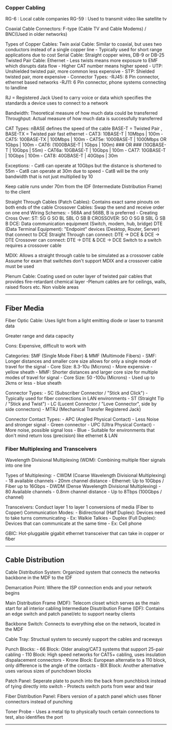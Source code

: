 ### Copper Cabling

 RG-6 : Local cable companies
 RG-59 : Used to transmit video like satellite tv

Coaxial Cable Connectors: F-type (Cable TV and Cable Modems) / BNC(Used in older networks)

 Types of Copper Cables:
        Twin axial Cable: Similar to coaxial, but uses two conductors instead of a single copper line
            - Typically used for short range applications due to cost
        Serial Cable: Straight copper wires, DB-9 or DB-25
        Twisted Pair Cable: Ethernet
            - Less twists means more exposure to EMF which disrupts data flow
            - Higher CAT number means higher speed
            - UTP: Unshielded twisted pair, more common less expensive
            - STP: Shielded twisted pair, more expensive
            - Connector Types:
                -RJ45: 8 Pin connector, ethernet based networks
                -RJ11: 6 Pin connector, phone systems connecting to landline

RJ = Registered Jack
    Used to carry voice or data which specifies the standards a device uses to connect to a network

Bandwidth: Theoretical measure of how much data could be transferred
    Throughput: Actual measure of how much data is successfully transferred

CAT Types:
    nBASE defines the speed of the cable
    BASE-T = Twisted Pair , BASE-TX = Twisted pair fast ethernet
        - CAT3: 10BASE-T | 10Mbps | 100m
        - CAT5: 100BASE-TX | 100Mbps | 100m
        - CAT5e: 1000BASE-T | 1000Mbps OR 1Gbps | 100m
        - CAT6: (1000BASE-T | 1Gbps | 100m) ### OR ### (10GBASE-T | 10Gbps | 55m)
        - CAT6a: 10GBASE-T | 10Gbps | 100m 
        - CAT7: 10GBASE-T | 10Gbps | 100m
        - CAT8: 40GBASE-T | 40Gbps | 30m

Exceptions: 
        - Cat6 can operate at 10Gbps but the distance is shortened to 55m
        - Cat8 can operate at 30m due to speed
	    - Cat8 will be the only bandwidth that is not just multiplied by 10

Keep cable runs under 70m from the IDF (Intermediate Distribution Frame) to the client 

Straight Through Cables (Patch Cables): Contains exact same pinouts on both ends of the cable
    Crossover Cables: Swap the send and receive order on one end
        Wiring Schemes:
            - 568A and 568B, B is preferred
            - Creating Cross Over:
                ST: SG G SO BL SBL O SB B
                CROSSOVER: SO O SG B SBL G SB B 
        DCE: Data communication equipment (Switch, modem, hub, bridge)
        DTE (Data Terminal Equipment): "Endpoint" devices (Desktop, Router, Server) that connect to DCE
        Straight Through can connect: DTE -> DCE & DCE -> DTE
        Crossover can connect: DTE -> DTE & DCE -> DCE
        Switch to a switch requires a crossover cable

MDIX: Allows a straight through cable to be simulated as a crossover cable
    Assume for exam that switches don't support MDIX and a crossover cable must be used

Plenum Cable: Coating used on outer layer of twisted pair cables that provides fire-retardant chemical layer
	-Plenum cables are for ceilings, walls, raised floors etc. Non visible areas

***
## Fiber Media

Fiber Optic Cable: Uses light from a light emitting diode or laser to transmit data

Greater range and data capacity

Cons: Expensive, difficult to work with 

Categories: SMF (Single Mode Fiber) & MMF (Multimode Fibers)
    - SMF: Longer distances and smaller core size allows for only a single mode of travel for the signal
        - Core Size: 8.3-10u (Microns)
        - More expensive
        - yellow sheath 
    - MMF: Shorter distances and larger core size for multiple modes of travel for signal
        - Core Size: 50 -100u (Microns)
        - Used up to 2kms or less
        - blue sheath

Connector Types:
    - SC (Subscriber Connector / "Stick and Click")
        - Typically used for fiber connections in LAN environments
    - ST (Straight Tip / "Stick and Twist") 
    - LC (Lucent Connector / "Love Connector", side by side connectors)
    - MTRJ (Mechanical Transfer Registered Jack) 

Connector Contact Types:
    - APC (Angled Physical Contact)
        - Less Noise and stronger signal
        - Green connector
    - UPC (Ultra Physical Contact)
        - More noise, possible signal loss
        - Blue
        - Suitable for environments that don't mind return loss (precision) like ethernet & LAN

### Fiber Multiplexing and Transceivers

Wavelength Divisional Multiplexing (WDM): Combining multiple fiber signals into one line

Types of Multiplexing:
    - CWDM (Coarse Wavelength Divisional Multiplexing)
        - 18 available channels
        - 20nm channel distance 
        - Ethernet: Up to 10Gbps / Fiber up to 16Gbps
    - DWDM (Dense Wavelength Divisional Multiplexing)
        - 80 Available channels
        - 0.8nm channel distance 
        - Up to 8Tbps (100Gbps / channel)

Transceivers: Conduct layer 1 to layer 1 conversions of media (Fiber to Copper)
	Communication Modes:
        - Bidirectional (Half Duplex): Devices need to take turns communicating
            - Ex: Walkie Talkies
        - Duplex (Full Duplex): Devices that can communicate at the same time
            - Ex: Cell phone 

GBIC: Hot-pluggable gigabit ethernet transceiver that can take in copper or fiber

***
## Cable Distribution

Cable Distribution System: Organized system that connects the networks backbone in the MDF to the IDF

Demarcation Point: Where the ISP connection ends and your network begins

Main Distribution Frame (MDF): Telecom closet which serves as the main start for all interior cabling
Intermediate Disutribution Frame (IDF): Contains an edge switch and patch panel/etc to support nearby clients

Backbone Switch: Connects to everything else on the network, located in the MDF

Cable Tray: Structual system to securely support the cables and raceways

Punch Blocks:
    - 66 Block: Older analog/CAT3 systems that support 25-pair cabling 
    - 110 Block: High speed networks for CAT5+ cabling, uses insulation dispalacement connectors
    - Krone Block: European alternatie to a 110 block, only difference is the angle of the contacts
    - BIX Block: Another alternative uses various sizes of punchdown blocks

Patch Panel: Seperate plate to punch into the back from punchblock instead of tying directly into switch
    - Protects switch ports from wear and tear 

Fiber Distribution Panel: Fibers version of a patch panel which uses fibner connectors instead of punching

Toner Probe - Uses a metal tip to physically touch certain connections to test, also identifies the port
***


